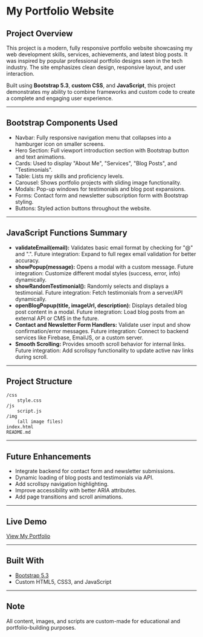 # My Portfolio Website

## Project Overview

This project is a modern, fully responsive portfolio website showcasing my web development skills, services, achievements, and latest blog posts.
It was inspired by popular professional portfolio designs seen in the tech industry. The site emphasizes clean design, responsive layout, and user interaction.

Built using **Bootstrap 5.3**, **custom CSS**, and **JavaScript**, this project demonstrates my ability to combine frameworks and custom code to create a complete and engaging user experience.

---

## Bootstrap Components Used

* Navbar: Fully responsive navigation menu that collapses into a hamburger icon on smaller screens.
* Hero Section: Full viewport introduction section with Bootstrap button and text animations.
* Cards: Used to display "About Me", "Services", "Blog Posts", and "Testimonials".
* Table: Lists my skills and proficiency levels.
* Carousel: Shows portfolio projects with sliding image functionality.
* Modals: Pop-up windows for testimonials and blog post expansions.
* Forms: Contact form and newsletter subscription form with Bootstrap styling.
* Buttons: Styled action buttons throughout the website.

---

## JavaScript Functions Summary

* **validateEmail(email):** Validates basic email format by checking for "@" and ".". Future integration: Expand to full regex email validation for better accuracy.
* **showPopup(message):** Opens a modal with a custom message. Future integration: Customize different modal styles (success, error, info) dynamically.
* **showRandomTestimonial():** Randomly selects and displays a testimonial. Future integration: Fetch testimonials from a server/API dynamically.
* **openBlogPopup(title, imageUrl, description):** Displays detailed blog post content in a modal. Future integration: Load blog posts from an external API or CMS in the future.
* **Contact and Newsletter Form Handlers:** Validate user input and show confirmation/error messages. Future integration: Connect to backend services like Firebase, EmailJS, or a custom server.
* **Smooth Scrolling:** Provides smooth scroll behavior for internal links. Future integration: Add scrollspy functionality to update active nav links during scroll.

---

## Project Structure

```
/css
    style.css
/js
    script.js
/img
    (all image files)
index.html
README.md
```

---

## Future Enhancements

* Integrate backend for contact form and newsletter submissions.
* Dynamic loading of blog posts and testimonials via API.
* Add scrollspy navigation highlighting.
* Improve accessibility with better ARIA attributes.
* Add page transitions and scroll animations.

---

## Live Demo

[View My Portfolio](https://frameworks-js-project-gabrielportfoli.netlify.app/)

---

## Built With

* [Bootstrap 5.3](https://getbootstrap.com/)
* Custom HTML5, CSS3, and JavaScript

---

## Note

All content, images, and scripts are custom-made for educational and portfolio-building purposes.
